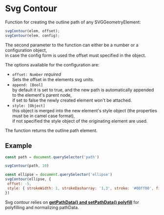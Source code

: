 Svg Contour
===

Function for creating the outline path of any SVGGeometryElement:

```javascript
svgContour(elem, offset);
svgContour(elem, config);
```

The second parameter to the function can either be a number or a configuration object,  
in case the config form is used the offset must specified in the object.

The options available for the configuration are:
 - `offset: Number` *required*  
 Sets the offset in the elements svg units.
 - `append: [Bool]`  
 by default it is set to true, and the new path is automatically appended to the element's parent node,  
 if set to false the newly created element won't be attached.
 - `style: [Object]`  
 this object is merged into the new element's style object (the properties must be in camel case format),  
 if not specified the style object of the originating element are used.


 The function returns the outline path element.

 Example
 ------
 ```javascript
const path = document.querySelector('path')

svgContour(path, 10)

const ellipse = document.querySelector('ellipse')
svgContour(ellipse, {
  offset: -5,
  style: { strokeWidth: 1, strokeDasharray: '1,3', stroke: '#00ff00', fill: 'none' }
})
```

Svg contour relies on [**getPathData() and setPathData() polyfill**](https://github.com/jarek-foksa/path-data-polyfill.js) for polyfilling and normalizing pathData.
